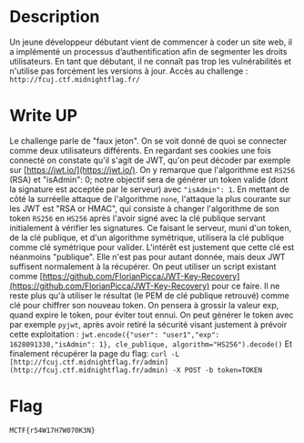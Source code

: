 # Description
Un jeune développeur débutant vient de commencer à coder un site web, il a implémenté un processus d’authentification afin de segmenter les droits utilisateurs.
En tant que débutant, il ne connaît pas trop les vulnérabilités et n'utilise pas forcément les versions à jour.
Accès au challenge : `http://fcuj.ctf.midnightflag.fr/`

# Write UP
Le challenge parle de "faux jeton". On se voit donné de quoi se connecter comme deux utilisateurs différents.
En regardant ses cookies une fois connecté on constate qu'il s'agit de JWT, qu'on peut décoder par exemple sur [https://jwt.io/](https://jwt.io/).
On y remarque que l'algorithme est `RS256` (RSA) et "isAdmin": 0; notre objectif sera de générer un token valide (dont la signature est acceptée par le serveur) avec `"isAdmin": 1`.
En mettant de côté la surréelle attaque de l'algorithme `none`, l'attaque la plus courante sur les JWT est "RSA or HMAC", qui consiste à
changer l'algorithme de son token `RS256` en `HS256` après l'avoir signé avec la clé publique servant initialement à vérifier les signatures.
Ce faisant le serveur, muni d'un token, de la clé publique, et d'un algorithme symétrique, utilisera la clé publique comme clé symétrique pour valider.
L'intérêt est justement que cette clé est néanmoins "publique".
Elle n'est pas pour autant donnée, mais deux JWT suffisent normalement à la récupérer. On peut utiliser un script existant comme [https://github.com/FlorianPicca/JWT-Key-Recovery](https://github.com/FlorianPicca/JWT-Key-Recovery) pour ce faire.
Il ne reste plus qu'à utiliser le résultat (le PEM de clé publique retrouvé) comme clé pour chiffrer son nouveau token. On pensera à grossir la valeur exp,
quand expire le token, pour éviter tout ennui.
On peut générer le token avec par exemple `pyjwt`, après avoir retiré la sécurité visant justement à prévoir cette exploitation :
`jwt.encode({"user": "user1","exp": 1628091330,"isAdmin": 1}, cle_publique, algorithm="HS256").decode()`
Et finalement récupérer la page du flag:
`curl -L [http://fcuj.ctf.midnightflag.fr/admin](http://fcuj.ctf.midnightflag.fr/admin) -X POST -b token=TOKEN`

# Flag
`MCTF{r54W17H7W070K3N}`